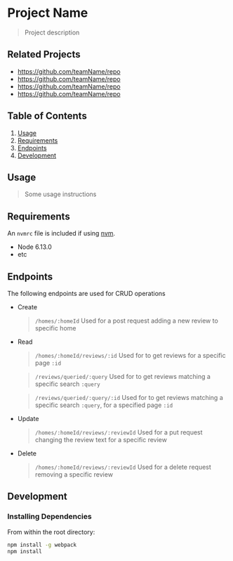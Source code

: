 # Project Name

> Project description

## Related Projects

  - https://github.com/teamName/repo
  - https://github.com/teamName/repo
  - https://github.com/teamName/repo
  - https://github.com/teamName/repo

## Table of Contents

1. [Usage](#Usage)
1. [Requirements](#requirements)
1. [Endpoints](#Endpoints)
1. [Development](#development)

## Usage

> Some usage instructions

## Requirements

An `nvmrc` file is included if using [nvm](https://github.com/creationix/nvm).

- Node 6.13.0
- etc

## Endpoints

The following endpoints are used for CRUD operations

- Create
  > `/homes/:homeId`
  > Used for a post request adding a new review to specific home

- Read
  > `/homes/:homeId/reviews/:id`
  > Used for to get reviews for a specific page `:id`

  > `/reviews/queried/:query`
  > Used for to get reviews matching a specific search `:query`

  > `/reviews/queried/:query/:id`
  > Used for to get reviews matching a specific search `:query`, for a specified page `:id`

- Update
  > `/homes/:homeId/reviews/:reviewId`
  > Used for a put request changing the review text for a specific review

- Delete
  > `/homes/:homeId/reviews/:reviewId`
  > Used for a delete request removing a specific review
## Development

### Installing Dependencies

From within the root directory:

```sh
npm install -g webpack
npm install
```

